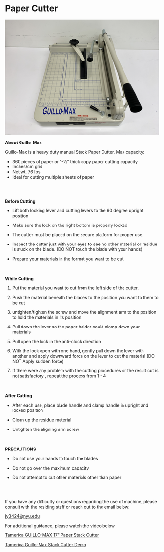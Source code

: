 # Paper Cutter

 <div align="center">
 <img src="cutter.jpg" alt="chart" width="600" al/>
 </div>


**About Guillo-Max**

Guillo-Max is a heavy duty manual Stack Paper Cutter. Max capacity:

* 360 pieces of paper or 1-½” thick copy paper cutting capacity
* Inches/cm grid
* Net wt. 76 Ibs
* Ideal for cutting multiple sheets of paper

<br><br>

**Before Cutting**
* Lift both locking lever and cutting levers to the 90 degree upright position 

* Make sure the lock on the right bottom is properly locked

* The cutter must be placed on the secure platform for proper use.

* Inspect the cutter just with your eyes to see no other material or residue is stuck on the blade. (DO NOT touch the blade with your hands)

* Prepare your materials in the format you want to be cut.

<br><br>
**While Cutting**

1. Put the material you want to cut from the left side of the cutter.

2. Push the material beneath the blades to the position you want to them to be cut

3. untighten/tighten the screw and move the alignment arm to the position to hold the materials in its position.

4. Pull down the lever so the paper holder could clamp down your materials

5. Pull open the lock in the anti-clock direction

6. With the lock open with one hand, gently pull down the lever with another and apply downward force on the lever to cut the material (DO NOT Apply sudden force)

7. If there were any problem with the cutting procedures or the result cut is not satisfactory , repeat the process from 1 - 4

<br><br>
**After Cutting**
* After each use, place blade handle and clamp handle in upright and locked position

* Clean up the residue material

* Untighten the aligning arm screw 

<br><br>
**PRECAUTIONS**

* Do not use your hands to touch the blades 

* Do not go over the maximum capacity

* Do not attempt to cut other materials other than paper

<br><br>

If you have any difficulty or questions regarding the use of machine, please consult with the residing staff or reach out to the email below:

jy3424@nyu.edu


For additional guidance, please watch the video below

[Tamerica GUILLO-MAX 17" Paper Stack Cutter](https://www.youtube.com/watch?v=bNAutPfUFBE)

[Tamerica Guillo-Max Stack Cutter Demo](https://youtu.be/jX1fjq3PAws?si=fOVPCjcDMOzRPoCM)
